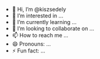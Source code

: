 - 👋 Hi, I’m @kiszsedely
- 👀 I’m interested in ...
- 🌱 I’m currently learning ...
- 💞️ I’m looking to collaborate on ...
- 📫 How to reach me ...
- 😄 Pronouns: ...
- ⚡ Fun fact: ...

<!---
kiszsedely/kiszsedely is a ✨ special ✨ repository because its `README.md` (this file) appears on your GitHub profile.
You can click the Preview link to take a look at your changes.
--->
